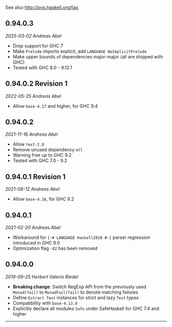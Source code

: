 See also http://pvp.haskell.org/faq

## 0.94.0.3

_2025-03-02 Andreas Abel_

- Drop support for GHC 7
- Make `Prelude` imports explicit, add `LANGUAGE NoImplicitPrelude`
- Make upper bounds of dependencies major-major (all are shipped with GHC)
- Tested with GHC 8.0 - 9.12.1

## 0.94.0.2 Revision 1

_2022-05-25 Andreas Abel_

- Allow `base-4.17` and higher, for GHC 9.4

## 0.94.0.2

_2021-11-16 Andreas Abel_

- Allow `text-2.0`
- Remove unused dependency `mtl`
- Warning free up to GHC 9.2
- Tested with GHC 7.0 - 9.2

## 0.94.0.1 Revision 1

_2021-08-12 Andreas Abel_

- Allow `base-4.16`, for GHC 9.2

## 0.94.0.1

_2021-02-20 Andreas Abel_

- Workaround for `{-# LANGUAGE Haskell2010 #-}` parser regression introduced in GHC 9.0
- Optimization flag `-O2` has been removed

## 0.94.0.0

_2019-09-25 Herbert Valerio Riedel_

- **Breaking change**: Switch RegExp API from the previously used `Monad(fail)` to `MonadFail(fail)` to denote matching failures
- Define `Extract Text` instances for strict and lazy `Text` types
- Compatibility with `base-4.13.0`
- Explicitly declare all modules `Safe` under SafeHaskell for GHC 7.4 and higher

----
